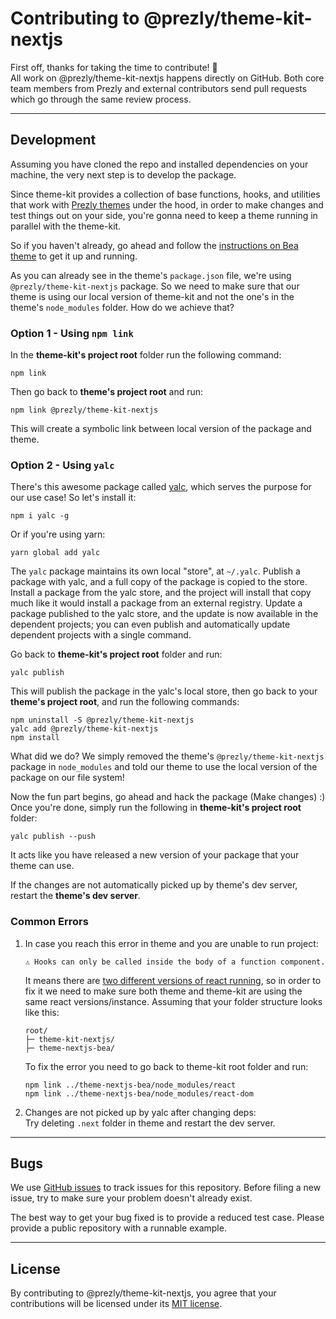 # Contributing to @prezly/theme-kit-nextjs

First off, thanks for taking the time to contribute! 🎉  
All work on @prezly/theme-kit-nextjs happens directly on GitHub. Both core team members from Prezly and external contributors send pull requests which go through the same review process.

---

## Development

Assuming you have cloned the repo and installed dependencies on your machine, the very next step is to develop the package.

Since theme-kit provides a collection of base functions, hooks, and utilities that work with [Prezly themes](https://github.com/prezly?q=theme-nextjs&type=all&language=&sort=) under the hood, in order to make changes and test things out on your side, you're gonna need to keep a theme running in parallel with the theme-kit.

So if you haven't already, go ahead and follow the [instructions on Bea theme](https://github.com/prezly/theme-nextjs-bea#quick-start) to get it up and running.

As you can already see in the theme's `package.json` file, we're using `@prezly/theme-kit-nextjs` package. So we need to make sure that our theme is using our local version of theme-kit and not the one's in the theme's `node_modules` folder. How do we achieve that?

### Option 1 - Using `npm link`

In the **theme-kit's project root** folder run the following command:

```
npm link
```

Then go back to **theme's project root** and run:

```
npm link @prezly/theme-kit-nextjs
```

This will create a symbolic link between local version of the package and theme.

### Option 2 - Using `yalc`

There's this awesome package called [yalc](https://github.com/wclr/yalc), which serves the purpose for our use case! So let's install it:

```
npm i yalc -g
```

Or if you're using yarn:

```
yarn global add yalc
```

The `yalc` package maintains its own local "store", at `~/.yalc`. Publish a package with yalc, and a full copy of the package is copied to the store. Install a package from the yalc store, and the project will install that copy much like it would install a package from an external registry. Update a package published to the yalc store, and the update is now available in the dependent projects; you can even publish and automatically update dependent projects with a single command.

Go back to **theme-kit's project root** folder and run:

```
yalc publish
```

This will publish the package in the yalc's local store, then go back to your **theme's project root**, and run the following commands:

```
npm uninstall -S @prezly/theme-kit-nextjs
yalc add @prezly/theme-kit-nextjs
npm install
```

What did we do? We simply removed the theme's `@prezly/theme-kit-nextjs` package in `node_modules` and told our theme to use the local version of the package on our file system!

Now the fun part begins, go ahead and hack the package (Make changes) :) Once you're done, simply run the following in **theme-kit's project root** folder:

```
yalc publish --push
```

It acts like you have released a new version of your package that your theme can use.

If the changes are not automatically picked up by theme's dev server, restart the **theme's dev server**.

### Common Errors

1. In case you reach this error in theme and you are unable to run project:

    ```
    ⚠ Hooks can only be called inside the body of a function component.
    ```

    It means there are [two different versions of react running](https://reactjs.org/warnings/invalid-hook-call-warning.html#duplicate-react), so in order to fix it we need to make sure both theme and theme-kit are using the same react versions/instance.
    Assuming that your folder structure looks like this:

    ```
    root/
    ├─ theme-kit-nextjs/
    ├─ theme-nextjs-bea/
    ```

    To fix the error you need to go back to theme-kit root folder and run:

    ```
    npm link ../theme-nextjs-bea/node_modules/react
    npm link ../theme-nextjs-bea/node_modules/react-dom
    ```

2. Changes are not picked up by yalc after changing deps:  
   Try deleting `.next` folder in theme and restart the dev server.

---

## Bugs

We use [GitHub issues](https://github.com/prezly/theme-kit-nextjs/issues) to track issues for this repository. Before filing a new issue, try to make sure your problem doesn't already exist.

The best way to get your bug fixed is to provide a reduced test case. Please provide a public repository with a runnable example.

---

## License

By contributing to @prezly/theme-kit-nextjs, you agree that your contributions will be licensed under its [MIT license](./LICENSE).
